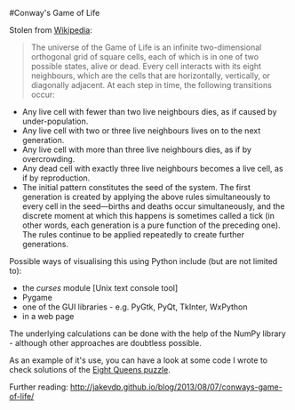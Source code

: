 #Conway's Game of Life

Stolen from [Wikipedia](http://en.wikipedia.org/wiki/Conway's_Game_of_Life):

> The universe of the Game of Life is an infinite two-dimensional orthogonal grid of square cells, each of which is in one of two possible states, alive or dead. Every cell interacts with its eight neighbours, which are the cells that are horizontally, vertically, or diagonally adjacent. At each step in time, the following transitions occur:
> 
* Any live cell with fewer than two live neighbours dies, as if caused by under-population.
* Any live cell with two or three live neighbours lives on to the next generation.
* Any live cell with more than three live neighbours dies, as if by overcrowding.
* Any dead cell with exactly three live neighbours becomes a live cell, as if by reproduction.
* The initial pattern constitutes the seed of the system. The first generation is created by applying the above rules simultaneously to every cell in the seed—births and deaths occur simultaneously, and the discrete moment at which this happens is sometimes called a tick (in other words, each generation is a pure function of the preceding one). The rules continue to be applied repeatedly to create further generations.  

Possible ways of visualising this using Python include (but are not limited to):

* the *curses* module [Unix text console tool]
* Pygame
* one of the GUI libraries - e.g. PyGtk, PyQt, TkInter, WxPython
* in a web page

The underlying calculations can be done with the help of the NumPy library - although other approaches are doubtless possible.

As an example of it's use, you can have a look at some code I wrote to check solutions of the [Eight Queens puzzle](https://github.com/dgh--/EightQueens).

Further reading:
http://jakevdp.github.io/blog/2013/08/07/conways-game-of-life/
